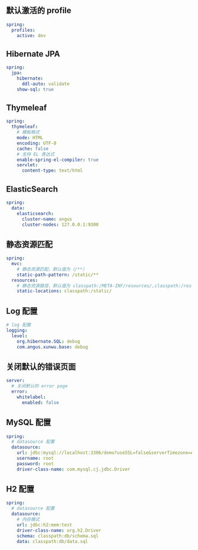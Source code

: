 ## 默认激活的 profile
```yml
spring:
  profiles:
    active: dev
```

## Hibernate JPA

```yml
spring:
  jpa:
    hibernate:
      ddl-auto: validate
    show-sql: true
```

## Thymeleaf

```yml
spring:
  thymeleaf:
    # 模板格式
    mode: HTML
    encoding: UTF-8
    cache: false
    # 支持 EL 表达式
    enable-spring-el-compiler: true
    servlet:
      content-type: text/html
```

## ElasticSearch

```yml
spring:
  data:
    elasticsearch:
      cluster-name: angus
      cluster-nodes: 127.0.0.1:9300
```

## 静态资源匹配

```yml
spring:
  mvc:
    # 静态资源匹配，默认值为（/**）
    static-path-pattern: /static/**
  resources:
    # 静态资源路径，默认值为 classpath:/META-INF/resources/,classpath:/resources/,classpath:/static/,classpath:/public/
    static-locations: classpath:/static/
```

## Log 配置

```yml
# log 配置
logging:
  level:
    org.hibernate.SQL: debug
    com.angus.xunwu.base: debug
```

## 关闭默认的错误页面

```yml
server:
  # 关闭默认的 error page
  error:
    whitelabel:
      enabled: false
```

## MySQL 配置

```yml
spring:
  # datasource 配置
  datasource:
    url: jdbc:mysql://localhost:3306/demo?useSSL=false&serverTimezone=Asia/Shanghai
    username: root
    password: root
    driver-class-name: com.mysql.cj.jdbc.Driver
```

## H2 配置

```yml
spring:
  # datasource 配置
  datasource:
    # 内存模式
    url: jdbc:h2:mem:test
    driver-class-name: org.h2.Driver
    schema: classpath:db/schema.sql
    data: classpath:db/data.sql
```

